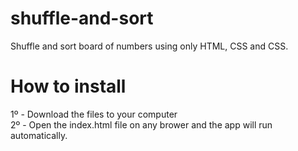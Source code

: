 # shuffle-and-sort
Shuffle and sort board of numbers using only HTML, CSS and CSS.

# How to install

1º - Download the files to your computer\
2º - Open the index.html file on any brower and the app will run automatically.
